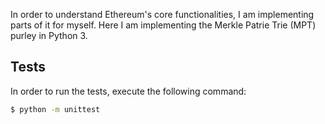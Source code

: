 In order to understand Ethereum's core functionalities, I am implementing parts of it for myself. Here I am implementing
the Merkle Patrie Trie (MPT) purley in Python 3.

## Tests

In order to run the tests, execute the following command:
```bash
$ python -m unittest
```